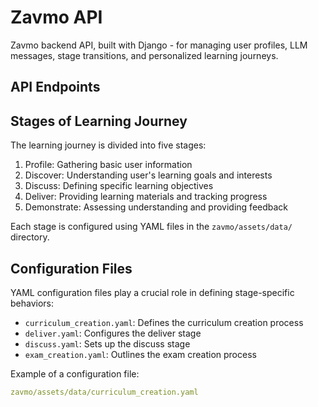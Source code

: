 # Zavmo API

Zavmo backend API, built with Django - for managing user profiles, LLM messages, stage transitions, and personalized learning journeys.

## API Endpoints


## Stages of Learning Journey

The learning journey is divided into five stages:

1. Profile: Gathering basic user information
2. Discover: Understanding user's learning goals and interests
3. Discuss: Defining specific learning objectives
4. Deliver: Providing learning materials and tracking progress
5. Demonstrate: Assessing understanding and providing feedback

Each stage is configured using YAML files in the `zavmo/assets/data/` directory.

## Configuration Files

YAML configuration files play a crucial role in defining stage-specific behaviors:

- `curriculum_creation.yaml`: Defines the curriculum creation process
- `deliver.yaml`: Configures the deliver stage
- `discuss.yaml`: Sets up the discuss stage
- `exam_creation.yaml`: Outlines the exam creation process

Example of a configuration file:

```yaml
zavmo/assets/data/curriculum_creation.yaml
```